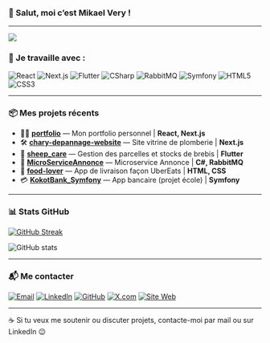 ### 👋 Salut, moi c’est Mikael Very !

---

![](https://komarev.com/ghpvc/?username=mikaelvery&color=0f3d2e)

<h3>🧠 Je travaille avec :</h3>
<p>
  <img alt="React" src="https://img.shields.io/badge/-React-45b8d8?style=flat-square&logo=react&logoColor=white" />
  <img alt="Next.js" src="https://img.shields.io/badge/-Next.js-000000?style=flat-square&logo=next.js&logoColor=white" />
  <img alt="Flutter" src="https://img.shields.io/badge/-Flutter-02569B?style=flat-square&logo=flutter&logoColor=white" />
  <img alt="CSharp" src="https://img.shields.io/badge/-CSharp-239120?style=flat-square&logo=csharp&logoColor=white" />
  <img alt="RabbitMQ" src="https://img.shields.io/badge/-RabbitMQ-FF6600?style=flat-square&logo=rabbitmq&logoColor=white" />
  <img alt="Symfony" src="https://img.shields.io/badge/-Symfony-000000?style=flat-square&logo=symfony&logoColor=white" />
  <img alt="HTML5" src="https://img.shields.io/badge/-HTML5-E34F26?style=flat-square&logo=html5&logoColor=white" />
  <img alt="CSS3" src="https://img.shields.io/badge/-CSS3-1572B6?style=flat-square&logo=css3&logoColor=white" />
</p>

---

<h3>📦 Mes projets récents</h3>

- 🧑‍💻 **[portfolio](https://github.com/mikaelvery/portfolio)** — Mon portfolio personnel | **React, Next.js**
- 🛠️ **[chary-depannage-website](https://github.com/mikaelvery/chary-depannage-website)** — Site vitrine de plomberie | **Next.js**
- 🐑 **[sheep_care](https://github.com/mikaelvery/sheep_care)** — Gestion des parcelles et stocks de brebis | **Flutter**
- 🧾 **[MicroServiceAnnonce](https://github.com/mikaelvery/MicroServiceAnnonce)** — Microservice Annonce | **C#, RabbitMQ**
- 🍕 **[food-lover](https://github.com/mikaelvery/food-lover)** — App de livraison façon UberEats | **HTML, CSS**
- 💳 **[KokotBank_Symfony](https://github.com/mikaelvery/KokotBank_Symfony)** — App bancaire (projet école) | **Symfony**

---

<h3>📊 Stats GitHub</h3>

[![GitHub Streak](https://github-readme-streak-stats.herokuapp.com?user=mikaelvery&theme=dark&hide_border=true&ring=0f3d2e&currStreakNum=efebe2&currStreakLabel=efebe2)](https://git.io/streak-stats)

![GitHub stats](https://github-readme-stats.vercel.app/api?username=mikaelvery&show_icons=true&hide_border=true&bg_color=0f3d2e&title_color=efebe2&text_color=efebe2&icon_color=efebe2)

---

<h3>📬 Me contacter</h3>

<p>
  <a href="mailto:mikael.very34@gmail.com"><img alt="Email" src="https://img.shields.io/badge/Email-D14836?style=flat-square&logo=gmail&logoColor=white" /></a>
  <a href="https://www.linkedin.com/in/mikaelvery/"><img alt="LinkedIn" src="https://img.shields.io/badge/-LinkedIn-0e76a8?style=flat-square&logo=linkedin&logoColor=white" /></a>
  <a href="https://github.com/mikaelvery"><img alt="GitHub" src="https://img.shields.io/badge/-GitHub-333333?style=flat-square&logo=github&logoColor=white" /></a>
  <a href="https://x.com/Kaakami_Tv"><img alt="X.com" src="https://img.shields.io/badge/-X-000000?style=flat-square&logo=x&logoColor=white" /></a>
  <a href="https://www.mikael.very.com"><img alt="Site Web" src="https://img.shields.io/badge/-mikael.very.com-0f3d2e?style=flat-square&logo=vercel&logoColor=white" /></a>
</p>

---

☕ Si tu veux me soutenir ou discuter projets, contacte-moi par mail ou sur LinkedIn 😉  
